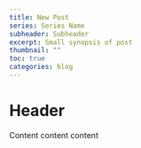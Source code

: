 ```yaml
---
title: New Post
series: Series Name
subheader: Subheader
excerpt: Small synopsis of post
thumbnail: ""
toc: true
categories: blog
---
```


# Header
Content content content